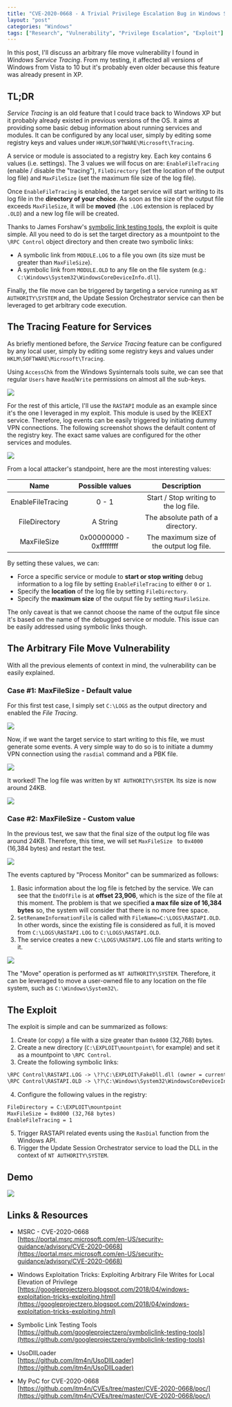 ```yaml
---
title: "CVE-2020-0668 - A Trivial Privilege Escalation Bug in Windows Service Tracing" 
layout: "post"
categories: "Windows"
tags: ["Research", "Vulnerability", "Privilege Escalation", "Exploit"]
---
```


In this post, I'll discuss an arbitrary file move vulnerability I found in _Windows Service Tracing_. From my testing, it affected all versions of Windows from Vista to 10 but it's probably even older because this feature was already present in XP. 


## TL;DR

_Service Tracing_ is an old feature that I could trace back to Windows XP but it probably already existed in previous versions of the OS. It aims at providing some basic debug information about running services and modules. It can be configured by any local user, simply by editing some registry keys and values under `HKLM\SOFTWARE\Microsoft\Tracing`. 

A service or module is associated to a registry key. Each key contains 6 values (i.e. settings). The 3 values we will focus on are: `EnableFileTracing` (enable / disable the "tracing"), `FileDirectory` (set the location of the output log file) and `MaxFileSize` (set the maximum file size of the log file).

Once `EnableFileTracing` is enabled, the target service will start writing to its log file in the __directory of your choice__. As soon as the size of the output file exceeds `MaxFileSize`, it will be __moved__ (the `.LOG` extension is replaced by `.OLD`) and a new log file will be created. 

Thanks to James Forshaw's [symbolic link testing tools](https://github.com/googleprojectzero/symboliclink-testing-tools), the exploit is quite simple. All you need to do is set the target directory as a mountpoint to the `\RPC Control` object directory and then create two symbolic links:

- A symbolic link from `MODULE.LOG` to a file you own (its size must be greater than `MaxFileSize`). 
- A symbolic link from `MODULE.OLD` to any file on the file system (e.g.: `C:\Windows\System32\WindowsCoreDeviceInfo.dll`).

Finally, the file move can be triggered by targeting a service running as `NT AUTHORITY\SYSTEM` and, the Update Session Orchestrator service can then be leveraged to get arbitrary code execution. 


## The Tracing Feature for Services 

As briefly mentioned before, the _Service Tracing_ feature can be configured by any local user, simply by editing some registry keys and values under `HKLM\SOFTWARE\Microsoft\Tracing`. 

Using `AccessChk` from the Windows Sysinternals tools suite, we can see that regular `Users` have `Read`/`Write` permissions on almost all the sub-keys. 

![](/assets/posts/2020-02-14-cve-2020-0668-windows-service-tracing-eop/01_accesschk-reg-tracing.png)

For the rest of this article, I'll use the `RASTAPI` module as an example since it's the one I leveraged in my exploit. This module is used by the IKEEXT service. Therefore, log events can be easily triggered by initiating dummy VPN connections. The following screenshot shows the default content of the registry key. The exact same values are configured for the other services and modules. 

![](/assets/posts/2020-02-14-cve-2020-0668-windows-service-tracing-eop/02_reg-tracing-rastapi.png)

From a local attacker's standpoint, here are the most interesting values:

| Name | Possible values | Description |
| :---: | :---: | :---: | 
| EnableFileTracing | 0 - 1 | Start / Stop writing to the log file.  |
| FileDirectory | A String | The absolute path of a directory. |
| MaxFileSize | 0x00000000 - 0xffffffff | The maximum size of the output log file. |

By setting these values, we can:

- Force a specific service or module to __start or stop writing__ debug information to a log file by setting `EnableFileTracing` to either `0` or `1`.
- Specify the __location__ of the log file by setting `FileDirectory`.
- Specify the __maximum size__ of the output file by setting `MaxFileSize`.

The only caveat is that we cannot choose the name of the output file since it's based on the name of the debugged service or module. This issue can be easily addressed using symbolic links though. 


## The Arbitrary File Move Vulnerability 

With all the previous elements of context in mind, the vulnerability can be easily explained. 

### Case #1: MaxFileSize - Default value 

For this first test case, I simply set `C:\LOGS` as the output directory and enabled the _File Tracing_. 

![](/assets/posts/2020-02-14-cve-2020-0668-windows-service-tracing-eop/03_reg-set-values.png)

Now, if we want the target service to start writing to this file, we must generate some events. A very simple way to do so is to initiate a dummy VPN connection using the `rasdial` command and a PBK file.

![](/assets/posts/2020-02-14-cve-2020-0668-windows-service-tracing-eop/04_rasdial.png)

It worked! The log file was written by `NT AUTHORITY\SYSTEM`. Its size is now around 24KB. 

![](/assets/posts/2020-02-14-cve-2020-0668-windows-service-tracing-eop/05_log-file-content.png)


### Case #2: MaxFileSize - Custom value 

In the previous test, we saw that the final size of the output log file was around 24KB. Therefore, this time, we will set `MaxFileSize ` to `0x4000` (16,384 bytes) and restart the test. 

![](/assets/posts/2020-02-14-cve-2020-0668-windows-service-tracing-eop/06_reg-maxfilesize.png)

The events captured by "Process Monitor" can be summarized as follows:

1. Basic information about the log file is fetched by the service. We can see that the `EndOfFile` is at __offset 23,906__, which is the size of the file at this moment. The problem is that we specified __a max file size of 16,384 bytes__ so, the system will consider that there is no more free space.  
2. `SetRenameInformationFile` is called with `FileName=C:\LOGS\RASTAPI.OLD`. In other words, since the existing file is considered as full, it is moved from `C:\LOGS\RASTAPI.LOG` to `C:\LOGS\RASTAPI.OLD`.  
3. The service creates a new `C:\LOGS\RASTAPI.LOG` file and starts writing to it.  

![](/assets/posts/2020-02-14-cve-2020-0668-windows-service-tracing-eop/07_procmon-movefile.png)

The "Move" operation is performed as `NT AUTHORITY\SYSTEM`. Therefore, it can be leveraged to move a user-owned file to any location on the file system, such as `C:\Windows\System32\`.

## The Exploit 

The exploit is simple and can be summarized as follows:

1. Create (or copy) a file with a size greater than `0x8000` (32,768) bytes.  
2. Create a new directory (`C:\EXPLOIT\mountpoint\` for example) and set it as a mountpoint to `\RPC Control`.  
3. Create the following symbolic links:  
```txt
\RPC Control\RASTAPI.LOG -> \??\C:\EXPLOIT\FakeDll.dll (owner = current user)
\RPC Control\RASTAPI.OLD -> \??\C:\Windows\System32\WindowsCoreDeviceInfo.dll
```
4. Configure the following values in the registry:  
```txt
FileDirectory = C:\EXPLOIT\mountpoint
MaxFileSize = 0x8000 (32,768 bytes)
EnableFileTracing = 1
```

5. Trigger RASTAPI related events using the `RasDial` function from the Windows API.  
6. Trigger the Update Session Orchestrator service to load the DLL in the context of `NT AUTHORITY\SYSTEM`.  

## Demo 

![](/assets/posts/2020-02-14-cve-2020-0668-windows-service-tracing-eop/00_demo.gif)


## Links & Resources

- MSRC - CVE-2020-0668  
[https://portal.msrc.microsoft.com/en-US/security-guidance/advisory/CVE-2020-0668](https://portal.msrc.microsoft.com/en-US/security-guidance/advisory/CVE-2020-0668)

- Windows Exploitation Tricks: Exploiting Arbitrary File Writes for Local Elevation of Privilege  
[https://googleprojectzero.blogspot.com/2018/04/windows-exploitation-tricks-exploiting.html](https://googleprojectzero.blogspot.com/2018/04/windows-exploitation-tricks-exploiting.html)

- Symbolic Link Testing Tools  
[https://github.com/googleprojectzero/symboliclink-testing-tools](https://github.com/googleprojectzero/symboliclink-testing-tools)

- UsoDllLoader  
[https://github.com/itm4n/UsoDllLoader](https://github.com/itm4n/UsoDllLoader)

- My PoC for CVE-2020-0668  
[https://github.com/itm4n/CVEs/tree/master/CVE-2020-0668/poc/](https://github.com/itm4n/CVEs/tree/master/CVE-2020-0668/poc/)

